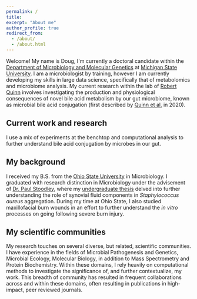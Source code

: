 ```yaml
---
permalink: /
title: 
excerpt: "About me"
author_profile: true
redirect_from: 
  - /about/
  - /about.html
---
```

Welcome! My name is Doug, I'm currently a doctoral candidate within the [Department of Microbiology and Molecular Genetics](https://mmg.natsci.msu.edu/) at [Michigan State University](https://www.msu.edu/). I am a microbiologist by training, however I am currently developing my skills in large data science, specifically that of metabolomics and microbiome analysis. My current research within the lab of [Robert Quinn](https://www.robertquinnlab.com/) involves investigating the production and physiological consequences of novel bile acid metabolism by our gut microbiome, known as microbial bile acid conjugation (first described by [Quinn et al.](https://www.nature.com/articles/s41586-020-2047-9) in 2020). 

Current work and research
-----
I use a mix of experiments at the benchtop and computational analysis to further understand bile acid conjugation by microbes in our gut.

My background
------
I received my B.S. from the [Ohio State University](https://www.osu.edu/) in Microbiology. I graduated with research distinction in Microbiology under the advisement of [Dr. Paul Stoodley](https://medicine.osu.edu/find-faculty/non-clinical/microbial-infection-and-immunity/paul-stoodley), where my [undergraduate thesis](https://kb.osu.edu/handle/1811/87372) delved into further understanding the role of synovial fluid components in *Staphylococcus aureus* aggregation. During my time at Ohio State, I also studied maxillofacial burn wounds in an effort to further understand the *in vitro* processes on going following severe burn injury.

My scientific communities
------
My research touches on several diverse, but related, scientific communities. I have experience in the fields of Microbial Pathogenesis and Genetics, Microbial Ecology, Molecular Biology, in addition to Mass Spectrometry and Protein Biochemistry. Within these domains, I rely heavily on computational methods to investigate the significance of, and further contextualize, my work. This breadth of community has resulted in frequent collaborations across and within these domains, often resulting in publications in high-impact, peer reviewed journals.